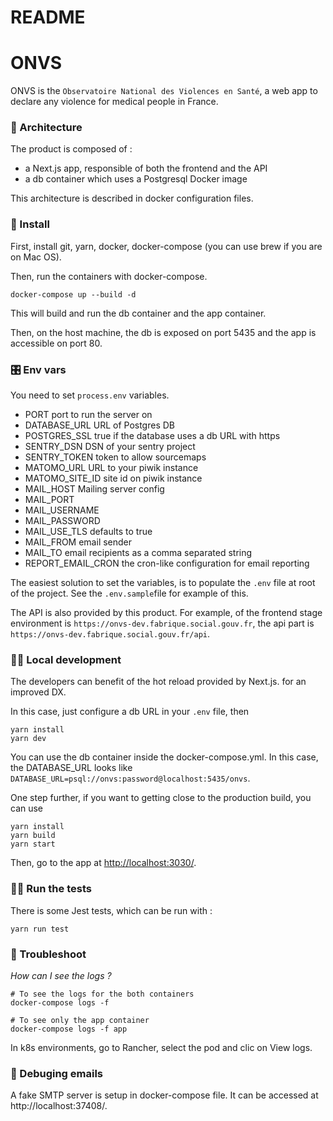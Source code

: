 # README

# ONVS

ONVS is the `Observatoire National des Violences en Santé`, a web app to declare any violence for medical people in France.

### 🧡 Architecture

The product is composed of :

- a Next.js app, responsible of both the frontend and the API
- a db container which uses a Postgresql Docker image

This architecture is described in docker configuration files.

### 👔 Install

First, install git, yarn, docker, docker-compose (you can use brew if you are on Mac OS).

Then, run the containers with docker-compose.

```shell script
docker-compose up --build -d
```

This will build and run the db container and the app container.

Then, on the host machine, the db is exposed on port 5435 and the app is accessible on port 80.

### 🎛️ Env vars

You need to set `process.env` variables.

- PORT port to run the server on
- DATABASE_URL URL of Postgres DB
- POSTGRES_SSL true if the database uses a db URL with https
- SENTRY_DSN DSN of your sentry project
- SENTRY_TOKEN token to allow sourcemaps
- MATOMO_URL URL to your piwik instance
- MATOMO_SITE_ID site id on piwik instance
- MAIL_HOST Mailing server config
- MAIL_PORT
- MAIL_USERNAME
- MAIL_PASSWORD
- MAIL_USE_TLS defaults to true
- MAIL_FROM email sender
- MAIL_TO email recipients as a comma separated string
- REPORT_EMAIL_CRON the cron-like configuration for email reporting

The easiest solution to set the variables, is to populate the `.env` file at root of the project. See the `.env.sample`file for example of this.

The API is also provided by this product. For example, of the frontend stage environment is `https://onvs-dev.fabrique.social.gouv.fr`, the api part is `https://onvs-dev.fabrique.social.gouv.fr/api`.

### 👩‍🍳 Local development

The developers can benefit of the hot reload provided by Next.js. for an improved DX.

In this case, just configure a db URL in your `.env` file, then

```shell script
yarn install
yarn dev
```

You can use the db container inside the docker-compose.yml. In this case, the DATABASE_URL looks like `DATABASE_URL=psql://onvs:password@localhost:5435/onvs`.

One step further, if you want to getting close to the production build, you can use

```shell script
yarn install
yarn build
yarn start
```

Then, go to the app at [http://localhost:3030/](http://localhost:3030/).

### 🏋️‍♂️ Run the tests

There is some Jest tests, which can be run with :

```shell script
yarn run test
```

### 🧯 Troubleshoot

_How can I see the logs ?_

```shell script
# To see the logs for the both containers
docker-compose logs -f

# To see only the app container
docker-compose logs -f app
```

In k8s environments, go to Rancher, select the pod and clic on View logs.

### 📧 Debuging emails

A fake SMTP server is setup in docker-compose file. It can be accessed at http://localhost:37408/. 
